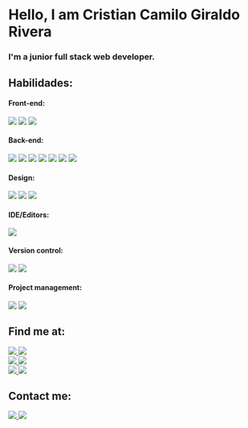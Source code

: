 # Hello, I am Cristian Camilo Giraldo Rivera #

### I'm a junior full stack web developer.

## Habilidades:

#### Front-end:
<div>
  <img src=https://img.shields.io/badge/HTML5-E34F26?style=for-the-badge&logo=html5&logoColor=white />
  <img src=https://img.shields.io/badge/CSS3-1572B6?style=for-the-badge&logo=css3&logoColor=white />
  <img src=https://img.shields.io/badge/JavaScript-F7DF1E?style=for-the-badge&logo=javascript&logoColor=black />
</div>

#### Back-end:
<div>
  <img src=https://img.shields.io/badge/JavaScript-F7DF1E?style=for-the-badge&logo=javascript&logoColor=black />
  <img src=https://img.shields.io/badge/PHP-470137?style=for-the-badge&logo=php&logoColor=white>
  <img src=https://img.shields.io/badge/mysql-%2300f.svg?style=for-the-badge&logo=mysql&logoColor=white />
  <img src=https://img.shields.io/badge/Node.js-43853D?style=for-the-badge&logo=node.js&logoColor=white />
  <img src=https://img.shields.io/badge/express.js-white.svg?style=for-the-badge&logo=express&logoColor=%2361DAFB
/>
  <img src=https://img.shields.io/badge/python-3670A0?style=for-the-badge&logo=python&logoColor=ffdd54 />
  <img src=https://img.shields.io/badge/git-%23F05033.svg?style=for-the-badge&logo=git&logoColor=white />
</div>

#### Design:
<div>
  <img src=https://img.shields.io/badge/Adobe%20XD-470137?style=for-the-badge&logo=Adobe%20XD&logoColor=#FF61F6 />
  <img src=https://img.shields.io/badge/figma-%23F24E1E.svg?style=for-the-badge&logo=figma&logoColor=white />
  <img src=https://img.shields.io/badge/Canva-%2300C4CC.svg?style=for-the-badge&logo=Canva&logoColor=white />
</div>

#### IDE/Editors:
<div>
  <img src=https://img.shields.io/badge/Visual%20Studio-5C2D91.svg?style=for-the-badge&logo=visual-studio&logoColor=white />
</div>


#### Version control:
<div>
  <img src=https://img.shields.io/badge/github-%23121011.svg?style=for-the-badge&logo=github&logoColor=white />
  <img src=https://img.shields.io/badge/bitbucket-%230047B3.svg?style=for-the-badge&logo=bitbucket&logoColor=white /> 
</div>

#### Project management:
<div>
  <img src=https://img.shields.io/badge/jira-%230A0FFF.svg?style=for-the-badge&logo=jira&logoColor=white />
  <img src=https://img.shields.io/badge/Trello-%23026AA7.svg?style=for-the-badge&logo=Trello&logoColor=white />
 <div>


## Find me at:

<div>
  <a href="https://www.linkedin.com/in/cristian-camilo-giraldo-rivera-959a71226/" target="_blank">
    <img src=https://img.shields.io/badge/linkedin-0d1117.svg?style=for-the-badge&logo=linkedin&logoColor=white />
    <img src=https://img.shields.io/badge/-Cristian_Rivera-blue?&style=for-the-badge&logo />
  </a>
<br/>
  <a href="https://www.facebook.com/crisangelk" target="_blank">
    <img src=https://img.shields.io/badge/facebook-0d1117.svg?&style=for-the-badge&logo=facebook&logoColor=white />
    <img src=https://img.shields.io/badge/-Cristian_Rivera-blue?&style=for-the-badge&logo />
  </a>
<br/>
  <a href="https://github.com/Cristian-Giraldo" target="_blank">
    <img src=https://img.shields.io/badge/My_Web-0d1117?style=for-the-badge&logo=dev.to&logoColor=white />
    <img src=https://img.shields.io/badge/-Cristian.com-blue?&style=for-the-badge&logo />
  </a>
</div>

## Contact me:

<div>
  <a href="https://github.com/Cristian-Giraldo" target="_blank">
    <img src=https://img.shields.io/badge/Gmail-0d1117?style=for-the-badge&logo=gmail&logoColor=white />
    <img src=https://img.shields.io/badge/-personal_mail-D14836?&style=for-the-badge&logo />
  </a>
</div>
